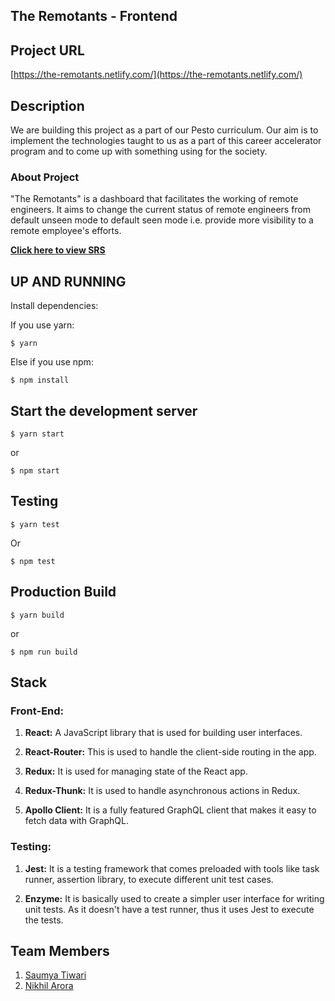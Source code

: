 ## The Remotants - Frontend

## Project URL
[https://the-remotants.netlify.com/](https://the-remotants.netlify.com/)

## Description
   We are building this project as a part of our Pesto curriculum. Our aim is to implement the technologies taught to us as a part of this career accelerator program and to come up with something using for the society.

   ### About Project
  "The Remotants" is a dashboard that facilitates the working of remote engineers.
  It aims to change the current status of remote engineers from default unseen mode to default seen mode i.e. provide more visibility to a remote employee's efforts.

  **[Click here to view SRS](https://docs.google.com/document/d/1xWwKT5SXcV00u5P2xdxyEVezk-qA4nPujcpTQE3-SF8/edit?usp=sharing)**

## UP AND RUNNING

  Install dependencies:

  If you use yarn:
  ```
  $ yarn
  ```
  Else if you use npm:
  ```
  $ npm install
  ```

## Start the development server
  ```
  $ yarn start
  ```
  or
  ```
  $ npm start
  ```

## Testing
  ```
  $ yarn test
  ```
  Or
  ```
  $ npm test
  ```

## Production Build
  ```
  $ yarn build
  ```
  or
  ```
  $ npm run build
  ```

## Stack
 ### Front-End:

  1. **React:** A JavaScript library that is used for building user interfaces.

  2. **React-Router:** This is used to handle the client-side routing in the app.

  3. **Redux:** It is used for managing state of the React app.

  4. **Redux-Thunk:** It is used to handle asynchronous actions in Redux.

  5. **Apollo Client:** It is a fully featured GraphQL client that makes it easy to fetch data with GraphQL.

 ### Testing:

  1. **Jest:** It is a testing framework that comes preloaded with tools like task runner, assertion library, to execute different unit test cases.

  2. **Enzyme:** It is basically used to create a simpler user interface for writing unit tests. As it doesn't have a test runner, thus it uses Jest to execute the tests.

## Team Members
 1. [Saumya Tiwari](https://github.com/Saumya29)
 2. [Nikhil Arora](https://github.com/iamoperand)
